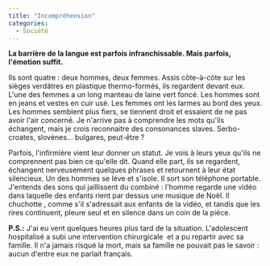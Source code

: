 ```yaml
---
title: "Incompréhension"
categories:
  - Société
---
```


**La barrière de la langue est parfois infranchissable. Mais parfois, l'émotion suffit.**

Ils sont quatre&nbsp;: deux hommes, deux femmes. Assis côte-à-côte sur les sièges verdâtres en plastique thermo-formés, ils regardent devant eux. L'une des femmes a un long manteau de laine vert foncé. Les hommes sont en jeans et vestes en cuir usé. Les femmes ont les larmes au bord des yeux. Les hommes semblent plus fiers, se tiennent droit et essaient de ne pas avoir l'air concerné. Je n'arrive pas à comprendre les mots qu'ils échangent, mais je crois reconnaitre des consonances slaves. Serbo-croates, slovènes… bulgares, peut-être&nbsp;?

Parfois, l'infirmière vient leur donner un statut. Je vois à leurs yeux qu'ils ne comprennent pas bien ce qu'elle dit. Quand elle part, ils se regardent, échangent nerveusement quelques phrases et retournent à leur état silencieux. Un des hommes se lève et s'isole. Il sort son téléphone portable. J'entends des sons qui jaillissent du combiné&nbsp;: l'homme regarde une vidéo dans laquelle des enfants rient par dessus une musique de Noël. Il chuchotte , comme s'il s'adressait aux enfants de la vidéo, et tandis que les rires continuent, pleure seul et en silence dans un coin de la pièce.

**P.S.:** J'ai eu vent quelques heures plus tard de la situation. L'adolescent hospitalisé a subi une intervention chirurgicale  et a pu repartir avec sa famille. Il n'a jamais risqué la mort, mais sa famille ne pouvait pas le savoir&nbsp;: aucun d'entre eux ne parlait français.